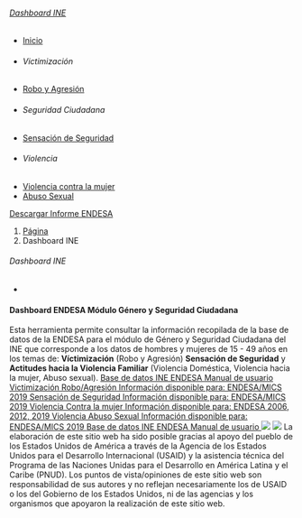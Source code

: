 ###### [Dashboard INE ](https://dashboardendesa.ine.gob.hn/home)
  * [ Inicio ](https://dashboardendesa.ine.gob.hn/home)
  * ###### Victimización 
  * [ Robo y Agresión ](https://dashboardendesa.ine.gob.hn/dashboardVictimizacion)
  * ###### Seguridad Ciudadana
  * [ Sensación de Seguridad ](https://dashboardendesa.ine.gob.hn/dashboardSensacionSeguridad)
  * ###### Violencia
  * [ Violencia contra la mujer ](https://dashboardendesa.ine.gob.hn/dashboardViolenciaMujer)
  * [ Abuso Sexual ](https://dashboardendesa.ine.gob.hn/dashboardAbusoSexual)


[Descargar Informe ENDESA](https://www.ine.gob.hn/V3/imag-doc/2021/10/Informe-ENDESA-MICS-2019.pdf)
  1. [Página](javascript:;)
  2. Dashboard INE


###### Dashboard INE
  * [ ](javascript:;)


#### Dashboard ENDESA Módulo Género y Seguridad Ciudadana
Esta herramienta permite consultar la información recopilada de la base de datos de la ENDESA para el módulo de Género y Seguridad Ciudadana del INE que corresponde a los datos de hombres y mujeres de 15 - 49 años en los temas de: **Víctimización** (Robo y Agresión) **Sensación de Seguridad** y **Actitudes hacia la Violencia Familiar** (Violencia Doméstica, Violencia hacia la mujer, Abuso sexual). 
[ Base de datos INE ENDESA  ](https://www.ine.gob.hn/V3/endesa-base-de-datos-y-sintaxis) [ Manual de usuario  ](https://dashboardendesa.ine.gob.hn/public/data/informe-endesa/manual-usuario.pdf)
[ Victimización Robo/Agresión  Información disponible para:  ENDESA/MICS 2019 ](https://dashboardendesa.ine.gob.hn/dashboardVictimizacion)
[ Sensación de  Seguridad  Información disponible para:  ENDESA/MICS 2019 ](https://dashboardendesa.ine.gob.hn/dashboardSensacionSeguridad)
[ Violencia Contra la mujer  Información disponible para:  ENDESA 2006, 2012, 2019 ](https://dashboardendesa.ine.gob.hn/dashboardViolenciaMujer)
[ Violencia Abuso Sexual  Información disponible para:  ENDESA/MICS 2019 ](https://dashboardendesa.ine.gob.hn/dashboardAbusoSexual)
[ Base de datos INE ENDESA  ](https://www.ine.gob.hn/V3/endesa-base-de-datos-y-sintaxis) [ Manual de usuario  ](https://dashboardendesa.ine.gob.hn/public/data/informe-endesa/manual-usuario.pdf)
![](https://dashboardendesa.ine.gob.hn/public/img/logo-ine-footer.png)
![](https://dashboardendesa.ine.gob.hn/public/img/logo-infosegura-footer.png)
La elaboración de este sitio web ha sido posible gracias al apoyo del pueblo de los Estados Unidos de América a través de la Agencia de los Estados Unidos para el Desarrollo Internacional (USAID) y la asistencia técnica del Programa de las Naciones Unidas para el Desarrollo en América Latina y el Caribe (PNUD). Los puntos de vista/opiniones de este sitio web son responsabilidad de sus autores y no reflejan necesariamente los de USAID o los del Gobierno de los Estados Unidos, ni de las agencias y los organismos que apoyaron la realización de este sitio web. 
